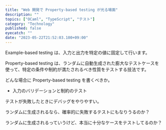 ```yaml
---
title: "Web 開発で Property-based testing が光る場面"
description: ""
topics: ["OCaml", "TypeScript", "テスト"]
category: "Technology"
published: false
eyecatch: ""
date: "2023-05-22T21:52:03.100+09:00"
---
```


Example-based testing は、入力と出力を特定の値に固定して行います。

Property-based testing は、ランダムに自動生成された膨大なテストケースを使って、特定の条件や制約が満たされるべき性質をテストする技法です。

どんな場合に Property-based testing を書くべきか。

- 入力のバリデーションと制約のテスト

テストが失敗したときにデバッグをやりやすい。

ランダムに生成されるなら、確率的に失敗するテストにもなりうるのか？

ランダムに生成されるっていうけど、本当に十分なケースをテストしてるのか？
